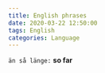 ```yaml
---
title: English phrases
date: 2020-03-22 12:50:00
tags: English
categories: Language
---
```


`än så länge:`  **so far**

 <!-- more -->